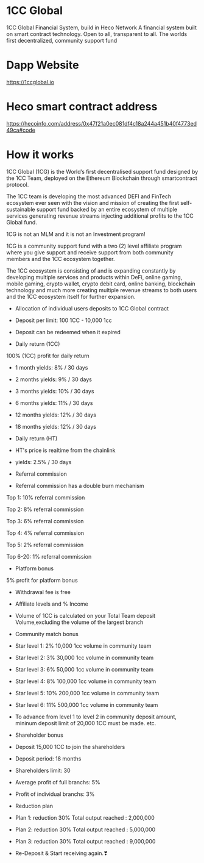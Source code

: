 # 1CC Global
1CC Global Financial System, build in Heco Network
A financial system built on smart contract technology. Open to all, transparent to all.
The worlds first decentralized, community support fund

# Dapp Website
https://1ccglobal.io

# Heco smart contract address
https://hecoinfo.com/address/0x47f21a0ec081df4c18a244a451b40f4773ed49ca#code

# How it works

1CC Global (1CG) is the World’s first decentralised support fund designed by the 1CC Team, deployed on the Ethereum Blockchain through smartcontract protocol.

The 1CC team is developing the most advanced DEFI and FinTech ecosystem ever seen with the vision and mission of creating the first self-sustainable support fund backed by an entire ecosystem of multiple services generating revenue streams injecting additional profits to the 1CC Global fund.

1CG is not an MLM and it is not an Investment program!

1CG is a community support fund with a two (2) level affiliate program where you give support and receive support from both community members and the 1CC ecosystem together.

The 1CC ecosystem is consisting of and is expanding constantly by developing multiple services and products within DeFi, online gaming, mobile gaming, crypto wallet, crypto debit card, online banking, blockchain technology and much more creating multiple revenue streams to both users and the 1CC ecosystem itself for further expansion.

- Allocation of individual users deposits to 1CC Global contract

- Deposit per limit: 100 1CC - 10,000 1cc

- Deposit can be redeemed when it expired

- Daily return (1CC)

100% (1CC) profit for daily return

- 1 month yields:
8% / 30 days

- 2 months yields:
9% / 30 days

- 3 months yields:
10% / 30 days

- 6 months yields:
11% / 30 days

- 12 months yields:
12% / 30 days

- 18 months yields:
12% / 30 days

- Daily return (HT)

- HT's price is realtime from the chainlink

- yields: 2.5% / 30 days

- Referral commission

- Referral commission has a double burn mechanism

Top 1:
10% referral commission

Top 2:
8% referral commission

Top 3:
6% referral commission

Top 4:
4% referral commission

Top 5:
2% referral commission

Top 6-20:
1% referral commission

- Platform bonus

5% profit for platform bonus

- Withdrawal fee is free

- Affiliate levels and % Income

- Volume of 1CC is calculated on your Total Team deposit Volume,excluding the volume of the largest branch

- Community match bonus

- Star level 1: 2%
10,000 1cc volume in community team

- Star level 2: 3%
30,000 1cc volume in community team

- Star level 3: 6%
50,000 1cc volume in community team

- Star level 4: 8%
100,000 1cc volume in community team

- Star level 5: 10%
200,000 1cc volume in community team

- Star level 6: 11%
500,000 1cc volume in community team

- To advance from level 1 to level 2 in community deposit amount, mininum deposit limit of 20,000 1CC must be made. etc.

- Shareholder bonus

- Deposit 15,000 1CC to join the shareholders

- Deposit period: 18 months

- Shareholders limit: 30

- Average profit of full branchs: 5%

- Profit of individual branchs: 3%

- Reduction plan

- Plan 1: reduction 30%
Total output reached : 2,000,000

- Plan 2: reduction 30%
Total output reached : 5,000,000

- Plan 3: reduction 30%
Total output reached : 9,000,000

- Re-Deposit & Start receiving again.❣
